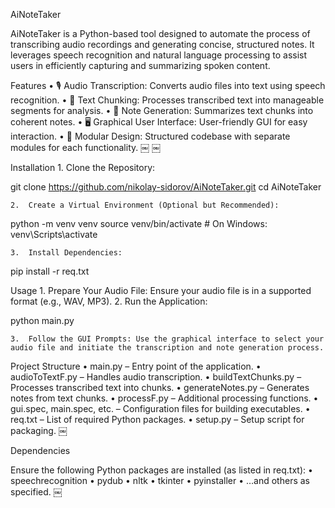 AiNoteTaker

AiNoteTaker is a Python-based tool designed to automate the process of transcribing audio recordings and generating concise, structured notes. It leverages speech recognition and natural language processing to assist users in efficiently capturing and summarizing spoken content.

Features
	•	🎙️ Audio Transcription: Converts audio files into text using speech recognition.
	•	🧠 Text Chunking: Processes transcribed text into manageable segments for analysis.
	•	📝 Note Generation: Summarizes text chunks into coherent notes.
	•	🖥️ Graphical User Interface: User-friendly GUI for easy interaction.
	•	🔧 Modular Design: Structured codebase with separate modules for each functionality. ￼ ￼

Installation
	1.	Clone the Repository:

git clone https://github.com/nikolay-sidorov/AiNoteTaker.git
cd AiNoteTaker


	2.	Create a Virtual Environment (Optional but Recommended):

python -m venv venv
source venv/bin/activate  # On Windows: venv\Scripts\activate


	3.	Install Dependencies:

pip install -r req.txt



Usage
	1.	Prepare Your Audio File: Ensure your audio file is in a supported format (e.g., WAV, MP3).
	2.	Run the Application:

python main.py


	3.	Follow the GUI Prompts: Use the graphical interface to select your audio file and initiate the transcription and note generation process.

Project Structure
	•	main.py – Entry point of the application.
	•	audioToTextF.py – Handles audio transcription.
	•	buildTextChunks.py – Processes transcribed text into chunks.
	•	generateNotes.py – Generates notes from text chunks.
	•	processF.py – Additional processing functions.
	•	gui.spec, main.spec, etc. – Configuration files for building executables.
	•	req.txt – List of required Python packages.
	•	setup.py – Setup script for packaging. ￼

Dependencies

Ensure the following Python packages are installed (as listed in req.txt):
	•	speechrecognition
	•	pydub
	•	nltk
	•	tkinter
	•	pyinstaller
	•	…and others as specified. ￼
